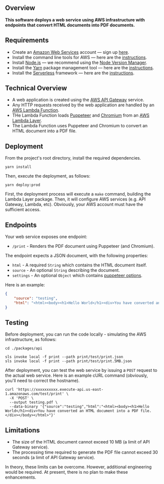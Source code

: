 ## Overview

**This software deploys a web service using AWS infrastructure with endpoints that convert HTML documents into PDF documents.**

## Requirements

* Create an [Amazon Web Services](https://aws.amazon.com/) account — sign up [here](https://portal.aws.amazon.com/billing/signup#/start).
* Install the command line tools for AWS — here are the [instructions](https://docs.aws.amazon.com/cli/latest/userguide/cli-chap-welcome.html).
* Install [Node.js](https://nodejs.org/en/) — we recommend using the [Node Version Manager](https://github.com/nvm-sh/nvm).
* Install the [Yarn](https://yarnpkg.com/) package management tool — here are the [instructions](https://www.serverless.com/framework/docs/providers/aws/guide/installation/).
* Install the [Serverless](https://www.serverless.com/) framework — here are the [instructions](https://www.serverless.com/framework/docs/providers/aws/guide/installation/).

## Technical Overview

* A web application is created using the [AWS API Gateway](https://aws.amazon.com/api-gateway/) service.
* Any HTTP requests received by the web application are handled by an [AWS Lambda Function](https://aws.amazon.com/lambda/).
* THe Lambda Function loads [Puppeteer](https://developers.google.com/web/tools/puppeteer) and [Chromium](https://www.chromium.org/) from an [AWS Lambda Layer](https://docs.aws.amazon.com/lambda/latest/dg/configuration-layers.html).
* The Lambda Function uses Puppeteer and Chromium to convert an HTML document into a PDF file.

## Deployment

From the project's root directory, install the required dependencies.

```shell
yarn install
```

Then, execute the deployment, as follows:

```
yarn deploy:prod
```

First, the deployment process will execute a `make` command, building the Lambda Layer package. Then, it will configure AWS services (e.g. API Gateway, Lambda, etc). Obviously, your AWS account must have the sufficient access.

## Endpoints

Your web service exposes one endpoint:

* ```/print``` - Renders the PDF document using Puppeteer (and Chromium).

The endpoint expects a JSON document, with the following properties:

* ```html``` - A required ```String``` which contains the HTML document itself.
* ```source``` - An optional ```String``` describing the document.
* ```settings``` - An optional ```Object``` which contains [puppeteer options](https://github.com/puppeteer/puppeteer/blob/v5.2.1/docs/api.md#pagepdfoptions).

Here is an example:

```json
{
	"source": "testing",
	"html": "<html><body><h1>Hello World</h1><div>You have converted an HTML document into a PDF file.</div></body></html>"
}
```

## Testing

Before deployment, you can run the code locally - simulating the AWS infrastructure, as follows:

```shell
cd ./packages/api

sls invoke local -f print --path print/test/print.json
sls invoke local -f print --path print/test/print.5MB.json
```

After deployment, you can test the web service by issuing a ```POST``` request to the actual web service. Here is an example cURL command (obviously, you'll need to correct the hostname).

```shell
curl 'https://xxxxxxxxxx.execute-api.us-east-1.amazonaws.com/test/print' \
  -X 'POST' \
  --output testing.pdf \
  --data-binary '{"source":"testing","html":"<html><body><h1>Hello World</h1><div>You have converted an HTML document into a PDF file.</div></body></html>"}'
```

## Limitations

* The size of the HTML document cannot exceed 10 MB (a limit of API Gateway service).
* The processing time required to generate the PDF file cannot exceed 30 seconds (a limit of API Gateway service).

In theory, these limits can be overcome. However, additional engineering would be required. At present, there is no plan to make these enhancements.
